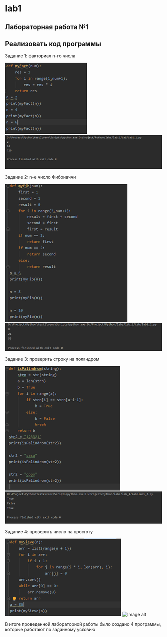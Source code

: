 # lab1
Лабораторная работа №1
---------
Реализовать код программы
---------
Задание 1: факториал n-го числа

![Image alt](https://github.com/mintford/lab1/blob/master/lab_1/Screenshots/lab1_1(1).PNG)
![Image alt](https://github.com/mintford/lab1/blob/master/lab_1/Screenshots/lab1_1(2).PNG)

Задание 2: n-е число Фибоначчи

![Image alt](https://github.com/mintford/lab1/blob/master/lab_1/Screenshots/lab1_2(1).PNG)
![Image alt](https://github.com/mintford/lab1/blob/master/lab_1/Screenshots/lab1_2(2).PNG)

Задание 3: проверить строку на полиндром

![Image alt](https://github.com/mintford/lab1/blob/master/lab_1/Screenshots/lab1_3(1).PNG)
![Image alt](https://github.com/mintford/lab1/blob/master/lab_1/Screenshots/lab1_3(2).PNG)

Задание 4: проверить число на простоту

![Image alt](https://github.com/mintford/lab1/blob/master/lab_1/Screenshots/lab1_4(1).PNG)
![Image alt]()

В итоге проведенной лабораторной работы было создано 4 программы, которые работают по заданному условию
